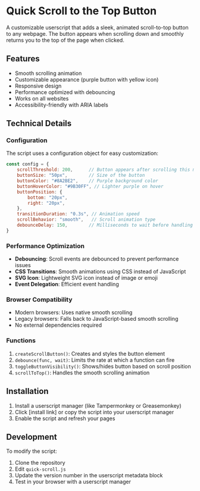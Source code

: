 # Quick Scroll to the Top Button

A customizable userscript that adds a sleek, animated scroll-to-top button to any webpage. The button appears when scrolling down and smoothly returns you to the top of the page when clicked.

## Features

- Smooth scrolling animation
- Customizable appearance (purple button with yellow icon)
- Responsive design
- Performance optimized with debouncing
- Works on all websites
- Accessibility-friendly with ARIA labels

## Technical Details

### Configuration

The script uses a configuration object for easy customization:

```javascript
const config = {
    scrollThreshold: 200,      // Button appears after scrolling this many pixels
    buttonSize: "50px",        // Size of the button
    buttonColor: "#8A2BE2",    // Purple background color
    buttonHoverColor: "#9B30FF", // Lighter purple on hover
    buttonPosition: {
        bottom: "20px",
        right: "20px",
    },
    transitionDuration: "0.3s", // Animation speed
    scrollBehavior: "smooth",   // Scroll animation type
    debounceDelay: 150,        // Milliseconds to wait before handling scroll events
}
```

### Performance Optimization

- **Debouncing**: Scroll events are debounced to prevent performance issues
- **CSS Transitions**: Smooth animations using CSS instead of JavaScript
- **SVG Icon**: Lightweight SVG icon instead of image or emoji
- **Event Delegation**: Efficient event handling

### Browser Compatibility

- Modern browsers: Uses native smooth scrolling
- Legacy browsers: Falls back to JavaScript-based smooth scrolling
- No external dependencies required

### Functions

1. `createScrollButton()`: Creates and styles the button element
2. `debounce(func, wait)`: Limits the rate at which a function can fire
3. `toggleButtonVisibility()`: Shows/hides button based on scroll position
4. `scrollToTop()`: Handles the smooth scrolling animation

## Installation

1. Install a userscript manager (like Tampermonkey or Greasemonkey)
2. Click [install link] or copy the script into your userscript manager
3. Enable the script and refresh your pages

## Development

To modify the script:

1. Clone the repository
2. Edit `quick-scroll.js`
3. Update the version number in the userscript metadata block
4. Test in your browser with a userscript manager